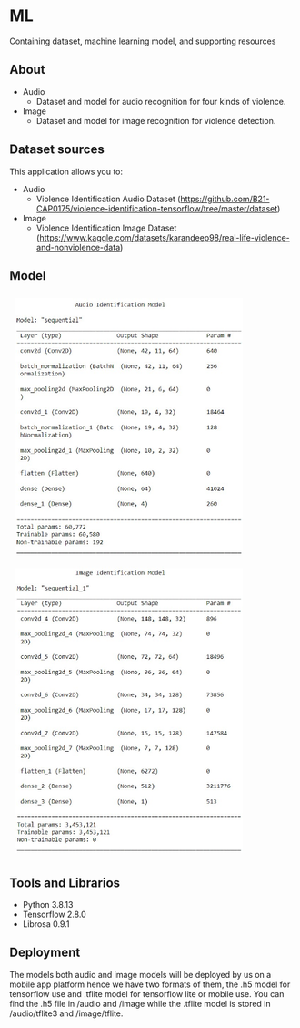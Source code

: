 # ML
Containing dataset, machine learning model, and supporting resources

## About

- Audio
  - Dataset and model for audio recognition for four kinds of violence.
- Image
  - Dataset and model for image recognition for violence detection.

## Dataset sources
This application allows you to:
- Audio
  - Violence Identification Audio Dataset (https://github.com/B21-CAP0175/violence-identification-tensorflow/tree/master/dataset)
- Image
  - Violence Identification Image Dataset (https://www.kaggle.com/datasets/karandeep98/real-life-violence-and-nonviolence-data)

## Model
[<img src="/audio-model.jpg" align="left"
width="400"
hspace="10" vspace="10">](/screenshot/ss1.png)
[<img src="/image-model.jpg" align="center"
width="400"
hspace="10" vspace="10">](/screenshot/ss2.png)


## Tools and Librarios

- Python                       3.8.13
- Tensorflow                   2.8.0
- Librosa                      0.9.1

## Deployment
The models both audio and image models will be deployed by us on a mobile app platform hence we have two formats of them, the .h5 model for tensorflow use and .tflite model for tensorflow lite or mobile use. You can find the .h5 file in /audio and /image while the .tflite model is stored in /audio/tflite3 and /image/tflite.
